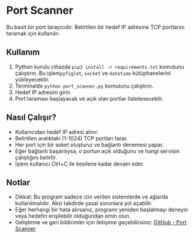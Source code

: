 # Port Scanner

Bu basit bir port tarayıcıdır. Belirtilen bir hedef IP adresine TCP portlarını taramak için kullanılır.

## Kullanım

1. Python kurulu cihazda `pip3 install -r requirements.txt` komutunu çalıştırın. Bu işlem`pyfiglet`, `socket` ve `datetime` kütüphanelerini yükleyecektir.
2. Terminalde `python port_scanner.py` komutunu çalıştırın.
3. Hedef IP adresini girin.
4. Port taraması başlayacak ve açık olan portlar listelenecektir.

## Nasıl Çalışır?

- Kullanıcıdan hedef IP adresi alınır.
- Belirtilen aralıktaki (1-1024) TCP portları tarar.
- Her port için bir soket oluşturur ve bağlantı denemesi yapar.
- Eğer bağlantı başarılıysa, o portun açık olduğunu ve hangi servisin çalıştığını belirtir.
- İşlem kullanıcı Ctrl+C ile kesilene kadar devam eder.

## Notlar

- Dikkat: Bu program sadece izin verilen sistemlerde ve ağlarda kullanılmalıdır. Aksi takdirde yasal sorunlara yol açabilir.
- Eğer herhangi bir hata alırsanız, programı yeniden başlatmayı deneyin veya hedefin erişilebilir olduğundan emin olun.
- Geliştirme ve geri bildirimler için iletişime geçebilirsiniz: [GitHub - Port Scanner](https://github.com/kutaykoca/port-scanner)